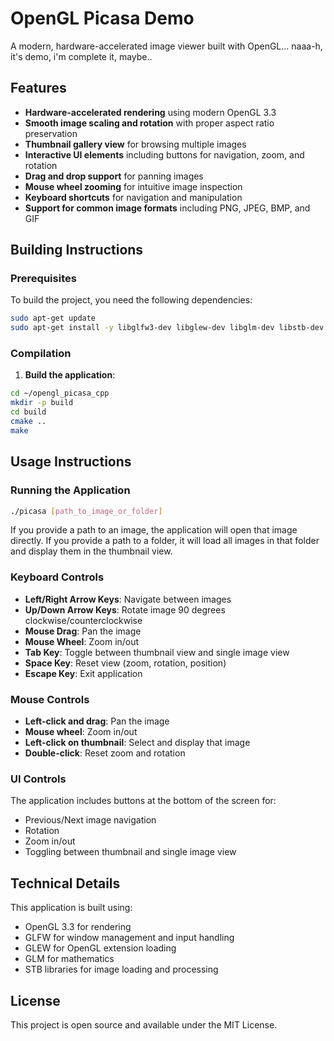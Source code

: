 # OpenGL Picasa Demo

A modern, hardware-accelerated image viewer built with OpenGL... naaa-h, it's demo, i'm complete it, maybe..

## Features

- **Hardware-accelerated rendering** using modern OpenGL 3.3
- **Smooth image scaling and rotation** with proper aspect ratio preservation
- **Thumbnail gallery view** for browsing multiple images
- **Interactive UI elements** including buttons for navigation, zoom, and rotation
- **Drag and drop support** for panning images
- **Mouse wheel zooming** for intuitive image inspection
- **Keyboard shortcuts** for navigation and manipulation
- **Support for common image formats** including PNG, JPEG, BMP, and GIF

## Building Instructions

### Prerequisites

To build the project, you need the following dependencies:

```bash
sudo apt-get update
sudo apt-get install -y libglfw3-dev libglew-dev libglm-dev libstb-dev libpng-dev libjpeg-dev cmake build-essential
```

### Compilation

1. **Build the application**:
```bash
cd ~/opengl_picasa_cpp
mkdir -p build
cd build
cmake ..
make
```

## Usage Instructions

### Running the Application

```bash
./picasa [path_to_image_or_folder]
```

If you provide a path to an image, the application will open that image directly. If you provide a path to a folder, it will load all images in that folder and display them in the thumbnail view.

### Keyboard Controls

- **Left/Right Arrow Keys**: Navigate between images
- **Up/Down Arrow Keys**: Rotate image 90 degrees clockwise/counterclockwise
- **Mouse Drag**: Pan the image
- **Mouse Wheel**: Zoom in/out
- **Tab Key**: Toggle between thumbnail view and single image view
- **Space Key**: Reset view (zoom, rotation, position)
- **Escape Key**: Exit application

### Mouse Controls

- **Left-click and drag**: Pan the image
- **Mouse wheel**: Zoom in/out
- **Left-click on thumbnail**: Select and display that image
- **Double-click**: Reset zoom and rotation

### UI Controls

The application includes buttons at the bottom of the screen for:
- Previous/Next image navigation
- Rotation
- Zoom in/out
- Toggling between thumbnail and single image view

## Technical Details

This application is built using:
- OpenGL 3.3 for rendering
- GLFW for window management and input handling
- GLEW for OpenGL extension loading
- GLM for mathematics
- STB libraries for image loading and processing

## License

This project is open source and available under the MIT License.
